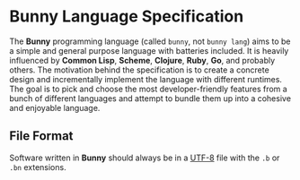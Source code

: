 # Bunny Language Specification

The **Bunny** programming language (called `bunny`, not `bunny lang`) aims to be a simple and general purpose language with batteries included. It is heavily influenced by **Common Lisp**, **Scheme**, **Clojure**, **Ruby**, **Go**, and probably others. The motivation behind the specification is to create a concrete design and incrementally implement the language with different runtimes. The goal is to pick and choose the most developer-friendly features from a bunch of different languages and attempt to bundle them up into a cohesive and enjoyable language.

## File Format

Software written in **Bunny** should always be in a [UTF-8](https://en.wikipedia.org/wiki/UTF-8) file with the `.b` or `.bn` extensions.
